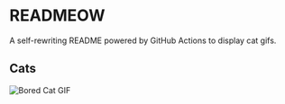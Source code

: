 # READMEOW

A self-rewriting README powered by GitHub Actions to display cat gifs.

## Cats

![Bored Cat GIF](https://media3.giphy.com/media/mlvseq9yvZhba/200.gif?cid=9acd02dakv2gv1wd6y5hiil292hfqput5udiab3s4ybbz1lr&ep=v1_gifs_search&rid=200.gif&ct=g)
